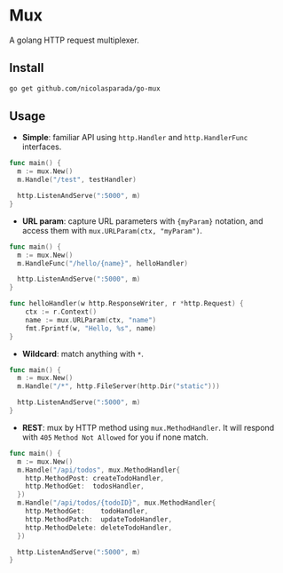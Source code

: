 # Mux

A golang HTTP request multiplexer.

## Install

```bash
go get github.com/nicolasparada/go-mux
```

## Usage

 - **Simple**: familiar API using `http.Handler` and `http.HandlerFunc` interfaces.
```go
func main() {
  m := mux.New()
  m.Handle("/test", testHandler)

  http.ListenAndServe(":5000", m)
}
```

 -  **URL param**: capture URL parameters with `{myParam}` notation, and access
 them with `mux.URLParam(ctx, "myParam")`.
```go
func main() {
  m := mux.New()
  m.HandleFunc("/hello/{name}", helloHandler)

  http.ListenAndServe(":5000", m)
}

func helloHandler(w http.ResponseWriter, r *http.Request) {
    ctx := r.Context()
    name := mux.URLParam(ctx, "name")
    fmt.Fprintf(w, "Hello, %s", name)
}
```

 - **Wildcard**: match anything with `*`.
```go
func main() {
  m := mux.New()
  m.Handle("/*", http.FileServer(http.Dir("static")))

  http.ListenAndServe(":5000", m)
}
```

 - **REST**: mux by HTTP method using `mux.MethodHandler`.
 It will respond with `405` `Method Not Allowed` for you if none match.
```go
func main() {
  m := mux.New()
  m.Handle("/api/todos", mux.MethodHandler{
    http.MethodPost: createTodoHandler,
    http.MethodGet:  todosHandler,
  })
  m.Handle("/api/todos/{todoID}", mux.MethodHandler{
    http.MethodGet:    todoHandler,
    http.MethodPatch:  updateTodoHandler,
    http.MethodDelete: deleteTodoHandler,
  })

  http.ListenAndServe(":5000", m)
}
```
